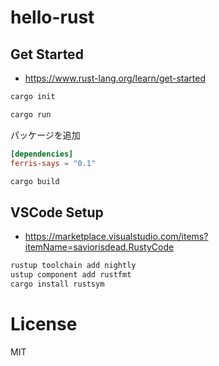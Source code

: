 # hello-rust

## Get Started

* https://www.rust-lang.org/learn/get-started

```sh
cargo init

cargo run
```

パッケージを追加

```Cargo.toml
[dependencies]
ferris-says = "0.1"
```

```sh
cargo build
```

## VSCode Setup

* https://marketplace.visualstudio.com/items?itemName=saviorisdead.RustyCode

```sh
rustup toolchain add nightly
ustup component add rustfmt
cargo install rustsym
```

# License

MIT
